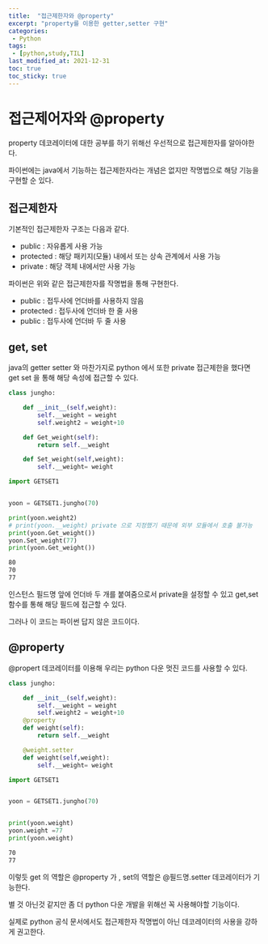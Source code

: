 ```yaml
---
title:  "접근제한자와 @property"
excerpt: "property를 이용한 getter,setter 구현"
categories:
 - Python
tags:
 - [python,study,TIL]
last_modified_at: 2021-12-31
toc: true
toc_sticky: true
---
```


# 접근제어자와 @property



property 데코레이터에 대한 공부를 하기 위해선 우선적으로 접근제한자를 알아야한다.



파이썬에는 java에서 기능하는 접근제한자라는 개념은 없지만 작명법으로 해당 기능을 구현할 순 있다.



## 접근제한자 



기본적인 접근제한자 구조는 다음과 같다.

- public : 자유롭게 사용 가능
- protected  : 해당 패키지(모듈) 내에서 또는 상속 관계에서 사용 가능
- private : 해당 객체 내에서만 사용 가능






파이썬은 위와 같은 접근제한자를 작명법을 통해 구현한다.



- public : 접두사에 언더바를 사용하지 않음
- protected : 접두사에 언더바 한 줄 사용
- public : 접두사에 언더바 두 줄 사용



## get, set



java의 getter setter 와 마찬가지로 python 에서 또한 private 접근제한을 했다면 get set 을 통해 해당 속성에 접근할 수 있다.



```python
class jungho:

    def __init__(self,weight):
        self.__weight = weight
        self.weight2 = weight+10

    def Get_weight(self):
        return self.__weight

    def Set_weight(self,weight):
        self.__weight= weight
```



```python
import GETSET1


yoon = GETSET1.jungho(70)

print(yoon.weight2)
# print(yoon.__weight) private 으로 지정했기 때문에 외부 모듈에서 호출 불가능
print(yoon.Get_weight())
yoon.Set_weight(77)
print(yoon.Get_weight())

```

```bash
80
70
77
```



인스턴스 필드명 앞에 언더바 두 개를 붙여줌으로서 private을 설정할 수 있고 get,set 함수를 통해 해당 필드에 접근할 수 있다.


그러나 이 코드는 파이썬 답지 않은 코드이다.



## @property



@propert 데코레이터를 이용해 우리는 python 다운 멋진 코드를 사용할 수 있다.



```python
class jungho:

    def __init__(self,weight):
        self.__weight = weight
        self.weight2 = weight+10
    @property
    def weight(self):
        return self.__weight

    @weight.setter
    def weight(self,weight):
        self.__weight= weight
```

```python
import GETSET1


yoon = GETSET1.jungho(70)


print(yoon.weight)
yoon.weight =77
print(yoon.weight)

```

```bash
70
77
```



이렇듯 get 의 역할은 @property 가 , set의 역할은 @필드명.setter 데코레이터가 기능한다.



별 것 아닌것 같지만 좀 더 python 다운 개발을 위해선 꼭 사용해야할 기능이다.



실제로 python 공식 문서에서도 접근제한자 작명법이 아닌 데코레이터의 사용을 강하게 권고한다.